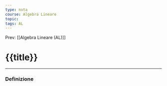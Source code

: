 ```yaml
---
type: nota
course: Algebra Lineare
topic: 
tags: AL
---
```


Prev: [[Algebra Lineare (AL)]]

# {{title}}
---

### Definizione
